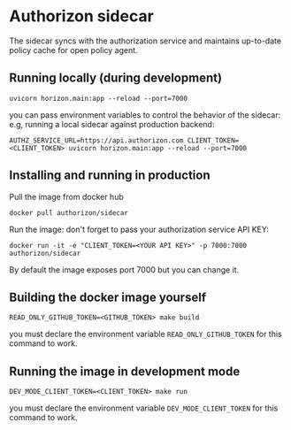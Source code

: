 # Authorizon sidecar
The sidecar syncs with the authorization service and maintains up-to-date policy cache for open policy agent.

## Running locally (during development)
```
uvicorn horizon.main:app --reload --port=7000
```

you can pass environment variables to control the behavior of the sidecar:
e.g, running a local sidecar against production backend:
```
AUTHZ_SERVICE_URL=https://api.authorizon.com CLIENT_TOKEN=<CLIENT_TOKEN> uvicorn horizon.main:app --reload --port=7000
```

## Installing and running in production

Pull the image from docker hub
```
docker pull authorizon/sidecar
```

Run the image: don't forget to pass your authorization service API KEY:
```
docker run -it -e "CLIENT_TOKEN=<YOUR API KEY>" -p 7000:7000 authorizon/sidecar
```

By default the image exposes port 7000 but you can change it.

## Building the docker image yourself
```
READ_ONLY_GITHUB_TOKEN=<GITHUB_TOKEN> make build
```
you must declare the environment variable `READ_ONLY_GITHUB_TOKEN` for this command to work.

## Running the image in development mode
```
DEV_MODE_CLIENT_TOKEN=<CLIENT_TOKEN> make run
```
you must declare the environment variable `DEV_MODE_CLIENT_TOKEN` for this command to work.